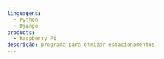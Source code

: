 ```yaml
---
linguagens:
  - Python
  - Django
products:
  - Raspberry Pi
descrição: programa para otmizar estacionamentos.
---
```

